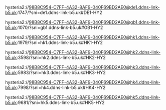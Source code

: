 hysteria2://98B8C954-C7FF-4A32-8AF9-040F69BD2AE0@de1.ddns-link-b5.uk:1747/?sni=de1.ddns-link-b5.uk#DE1-HY2

hysteria2://98B8C954-C7FF-4A32-8AF9-040F69BD2AE0@gb1.ddns-link-b5.uk:1070/?sni=gb1.ddns-link-b5.uk#GB1-HY2

hysteria2://98B8C954-C7FF-4A32-8AF9-040F69BD2AE0@hk1.ddns-link-b5.uk:1979/?sni=hk1.ddns-link-b5.uk#HK1-HY2

hysteria2://98B8C954-C7FF-4A32-8AF9-040F69BD2AE0@hk2.ddns-link-b5.uk:3598/?sni=hk2.ddns-link-b5.uk#HK2-HY2

hysteria2://98B8C954-C7FF-4A32-8AF9-040F69BD2AE0@hk3.ddns-link-b5.uk:5983/?sni=hk3.ddns-link-b5.uk#HK3-HY2

hysteria2://98B8C954-C7FF-4A32-8AF9-040F69BD2AE0@hk4.ddns-link-b5.uk:7998/?sni=hk4.ddns-link-b5.uk#HK4-HY2

hysteria2://98B8C954-C7FF-4A32-8AF9-040F69BD2AE0@hk5.ddns-link-b5.uk:9681/?sni=hk5.ddns-link-b5.uk#HK5-HY2
